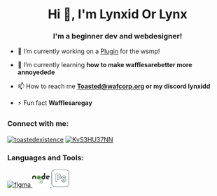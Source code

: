 <h1 align="center">Hi 👋, I'm Lynxid Or Lynx</h1>
<h3 align="center">I'm a beginner dev and webdesigner!</h3>

- 🔭 I’m currently working on a [Plugin](https://github.com/Lynxidd/Wafsmp-VerAct) for the wsmp!

- 🌱 I’m currently learning **how to make wafflesarebetter more annoyedede**

- 📫 How to reach me **Toasted@wafcorp.org or my discord lynxidd**

- ⚡ Fun fact **Wafflesaregay**

<h3 align="left">Connect with me:</h3>
<p align="left">
<a href="https://www.youtube.com/c/lyxi.d" target="blank"><img align="center" src="https://raw.githubusercontent.com/rahuldkjain/github-profile-readme-generator/master/src/images/icons/Social/youtube.svg" alt="toastedexistence" height="30" width="40" /></a>
<a href="https://discord.gg/KvS3HU37NN" target="blank"><img align="center" src="https://raw.githubusercontent.com/rahuldkjain/github-profile-readme-generator/master/src/images/icons/Social/discord.svg" alt="KvS3HU37NN" height="30" width="40" /></a>
</p>

<h3 align="left">Languages and Tools:</h3>
<p align="left"> <a href="https://www.figma.com/" target="_blank" rel="noreferrer"> <img src="https://www.vectorlogo.zone/logos/figma/figma-icon.svg" alt="figma" width="40" height="40"/> </a> <a href="https://nodejs.org" target="_blank" rel="noreferrer"> <img src="https://raw.githubusercontent.com/devicons/devicon/master/icons/nodejs/nodejs-original-wordmark.svg" alt="nodejs" width="40" height="40"/> </a> <a href="https://www.photoshop.com/en" target="_blank" rel="noreferrer"> <img src="https://raw.githubusercontent.com/devicons/devicon/master/icons/photoshop/photoshop-line.svg" alt="photoshop" width="40" height="40"/> </a> </p>
